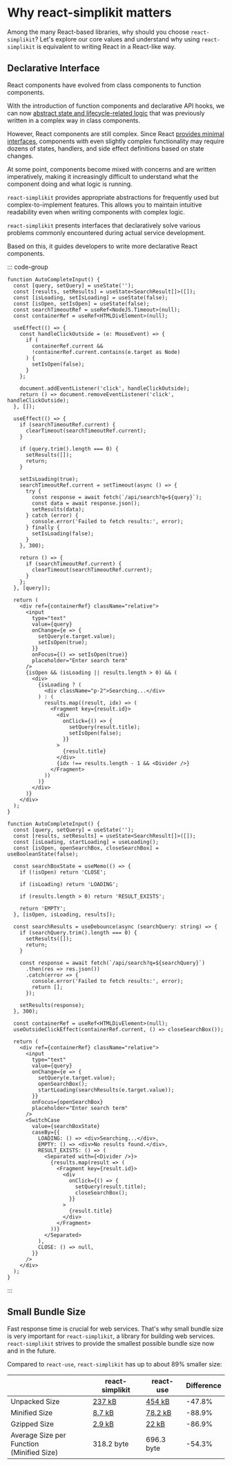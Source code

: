 # Why react-simplikit matters

Among the many React-based libraries, why should you choose `react-simplikit`? Let's explore our core values and understand why using `react-simplikit` is equivalent to writing React in a React-like way.

## Declarative Interface

React components have evolved from class components to function components.

With the introduction of function components and declarative API hooks, we can now [abstract state and lifecycle-related logic](https://legacy.reactjs.org/docs/hooks-intro.html#its-hard-to-reuse-stateful-logic-between-components) that was previously written in a complex way in class components.

However, React components are still complex. Since React [provides minimal interfaces](https://legacy.reactjs.org/docs/design-principles.html#common-abstraction), components with even slightly complex functionality may require dozens of states, handlers, and side effect definitions based on state changes.

At some point, components become mixed with concerns and are written imperatively, making it increasingly difficult to understand what the component doing and what logic is running.

`react-simplikit` provides appropriate abstractions for frequently used but complex-to-implement features. This allows you to maintain intuitive readability even when writing components with complex logic.

`react-simplikit` presents interfaces that declaratively solve various problems commonly encountered during actual service development.

Based on this, it guides developers to write more declarative React components.

::: code-group

```tsx [without-react-simplikit.tsx]
function AutoCompleteInput() {
  const [query, setQuery] = useState('');
  const [results, setResults] = useState<SearchResult[]>([]);
  const [isLoading, setIsLoading] = useState(false);
  const [isOpen, setIsOpen] = useState(false);
  const searchTimeoutRef = useRef<NodeJS.Timeout>(null);
  const containerRef = useRef<HTMLDivElement>(null);

  useEffect(() => {
    const handleClickOutside = (e: MouseEvent) => {
      if (
        containerRef.current &&
        !containerRef.current.contains(e.target as Node)
      ) {
        setIsOpen(false);
      }
    };

    document.addEventListener('click', handleClickOutside);
    return () => document.removeEventListener('click', handleClickOutside);
  }, []);

  useEffect(() => {
    if (searchTimeoutRef.current) {
      clearTimeout(searchTimeoutRef.current);
    }

    if (query.trim().length === 0) {
      setResults([]);
      return;
    }

    setIsLoading(true);
    searchTimeoutRef.current = setTimeout(async () => {
      try {
        const response = await fetch(`/api/search?q=${query}`);
        const data = await response.json();
        setResults(data);
      } catch (error) {
        console.error('Failed to fetch results:', error);
      } finally {
        setIsLoading(false);
      }
    }, 300);

    return () => {
      if (searchTimeoutRef.current) {
        clearTimeout(searchTimeoutRef.current);
      }
    };
  }, [query]);

  return (
    <div ref={containerRef} className="relative">
      <input
        type="text"
        value={query}
        onChange={e => {
          setQuery(e.target.value);
          setIsOpen(true);
        }}
        onFocus={() => setIsOpen(true)}
        placeholder="Enter search term"
      />
      {isOpen && (isLoading || results.length > 0) && (
        <div>
          {isLoading ? (
            <div className="p-2">Searching...</div>
          ) : (
            results.map((result, idx) => (
              <Fragment key={result.id}>
                <div
                  onClick={() => {
                    setQuery(result.title);
                    setIsOpen(false);
                  }}
                >
                  {result.title}
                </div>
                {idx !== results.length - 1 && <Divider />}
              </Fragment>
            ))
          )}
        </div>
      )}
    </div>
  );
}
```

```tsx [with-react-simplikit.tsx]
function AutoCompleteInput() {
  const [query, setQuery] = useState('');
  const [results, setResults] = useState<SearchResult[]>([]);
  const [isLoading, startLoading] = useLoading();
  const [isOpen, openSearchBox, closeSearchBox] = useBooleanState(false);

  const searchBoxState = useMemo(() => {
    if (!isOpen) return 'CLOSE';

    if (isLoading) return 'LOADING';

    if (results.length > 0) return 'RESULT_EXISTS';

    return 'EMPTY';
  }, [isOpen, isLoading, results]);

  const searchResults = useDebounce(async (searchQuery: string) => {
    if (searchQuery.trim().length === 0) {
      setResults([]);
      return;
    }

    const response = await fetch(`/api/search?q=${searchQuery}`)
      .then(res => res.json())
      .catch(error => {
        console.error('Failed to fetch results:', error);
        return [];
      });

    setResults(response);
  }, 300);

  const containerRef = useRef<HTMLDivElement>(null);
  useOutsideClickEffect(containerRef.current, () => closeSearchBox());

  return (
    <div ref={containerRef} className="relative">
      <input
        type="text"
        value={query}
        onChange={e => {
          setQuery(e.target.value);
          openSearchBox();
          startLoading(searchResults(e.target.value));
        }}
        onFocus={openSearchBox}
        placeholder="Enter search term"
      />
      <SwitchCase
        value={searchBoxState}
        caseBy={{
          LOADING: () => <div>Searching...</div>,
          EMPTY: () => <div>No results found.</div>,
          RESULT_EXISTS: () => (
            <Separated with={<Divider />}>
              {results.map(result => (
                <Fragment key={result.id}>
                  <div
                    onClick={() => {
                      setQuery(result.title);
                      closeSearchBox();
                    }}
                  >
                    {result.title}
                  </div>
                </Fragment>
              ))}
            </Separated>
          ),
          CLOSE: () => null,
        }}
      />
    </div>
  );
}
```

:::

## Small Bundle Size

Fast response time is crucial for web services. That's why small bundle size is very important for `react-simplikit`, a library for building web services. `react-simplikit` strives to provide the smallest possible bundle size now and in the future.

Compared to `react-use`, `react-simplikit` has up to about 89% smaller size:

|                                               | react-simplikit                                                   | react-use                                                    | Difference |
| --------------------------------------------- | ----------------------------------------------------------------- | ------------------------------------------------------------ | ---------- |
| Unpacked Size                                 | [237 kB](https://www.npmjs.com/package/react-simplikit)           | [454 kB](https://www.npmjs.com/package/react-use)            | -47.8%     |
| Minified Size                                 | [8.7 kB](https://bundlephobia.com/package/react-simplikit@0.0.29) | [78.2 kB](https://bundlephobia.com/package/react-use@17.6.0) | -88.9%     |
| Gzipped Size                                  | [2.9 kB](https://bundlephobia.com/package/react-simplikit@0.0.29) | [22 kB](https://bundlephobia.com/package/react-use@17.6.0)   | -86.9%     |
| Average Size per Function<br/>(Minified Size) | 318.2 byte                                                        | 696.3 byte                                                   | -54.3%     |
